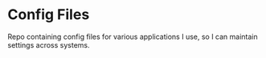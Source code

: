 # Config Files

Repo containing config files for various applications I use, so I can maintain settings across systems.
